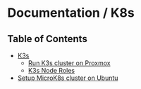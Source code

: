 # Documentation / K8s

## Table of Contents

- [K3s](/K8s/K3s/)
  - [Run K3s cluster on Proxmox](/K8s/K3s/run-k3s-cluster-on-proxmox.md)
  - [K3s Node Roles](/K8s/K3s/node-roles.md)
- [Setup MicroK8s cluster on Ubuntu](/K8s/setup-microk8s-cluster-ubuntu.md)
